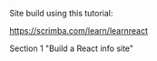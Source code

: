 Site build using this tutorial:

https://scrimba.com/learn/learnreact

Section 1 "Build a React info site"
